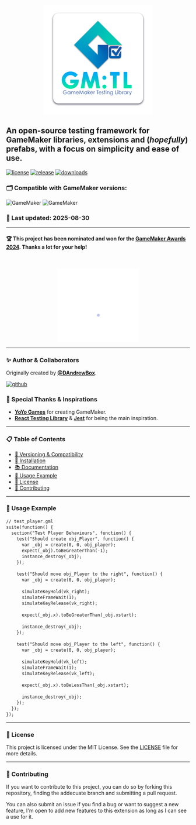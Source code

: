 <p align="center">
  <img src="./logo.png" height="300px" alt="GameMaker Testing Library"/>
</p>

## An open-source testing framework for GameMaker libraries, extensions and (_hopefully_) prefabs, with a focus on simplicity and ease of use.

[![license](https://img.shields.io/github/license/DAndrewBox/GM-Testing-Library)](LICENSE)
[![release](https://img.shields.io/github/v/release/DAndrewBox/GM-Testing-Library)](https://github.com/DAndrewBox/GM-Testing-Library)
[![downloads](https://img.shields.io/github/downloads/DAndrewBox/GM-Testing-Library/total)](https://github.com/DAndrewBox/GM-Testing-Library/releases)

### 🗂️ **Compatible with GameMaker versions:**

![GameMaker](https://img.shields.io/badge/GameMaker-v2023.4+-039e5c?logo=gamemaker&labelColor=000)
![GameMaker](https://img.shields.io/badge/GameMaker-v2024-039e5c?logo=gamemaker&labelColor=000)

### 📅 Last updated: 2025-08-30

---

#### 🏆 This project has been nominated and won for the [**GameMaker Awards 2024**](https://gamemaker.io/es/blog/gamemaker-awards-2024-winners). Thanks a lot for your help!

<br />
<p align="center">
  <img src="./logo-winner.png" height="200px" alt="GameMaker Testing Library"/>
</p>

---

### ✨ Author & Collaborators

Originally created by [**@DAndrewBox**](https://twitter.com/DAndrewBox_).

[![github](https://img.shields.io/badge/DAndrewBox-000?logo=github&label=Github&logoColor=white)](https://github.com/DAndrewBox)

### 🙏 Special Thanks & Inspirations

- [**YoYo Games**](https://www.gamemaker.io/) for creating GameMaker.
- [**React Testing Library**](https://testing-library.com/) & [**Jest**](https://jestjs.io/) for being the main inspiration.

---

### 📋 Table of Contents

- [🔧 Versioning & Compatibility](https://github.com/DAndrewBox/GM-Testing-Library/wiki)
- [🌱 Installation](https://github.com/DAndrewBox/GM-Testing-Library/wiki/Getting-Started)
- [📚 Documentation](https://github.com/DAndrewBox/GM-Testing-Library/wiki/Documentation)
- [🧾 Usage Example](#-usage-example)
- [📜 License](#-license)
- [🤝 Contributing](#-contributing)

---

### 🧾 Usage Example

```gml
// test_player.gml
suite(function() {
  section("Test Player Behaviours", function() {
    test("Should create obj_Player", function() {
      var _obj = create(0, 0, obj_player);
      expect(_obj).toBeGreaterThan(-1);
      instance_destroy(_obj);
    });

    test("Should move obj_Player to the right", function() {
      var _obj = create(0, 0, obj_player);

      simulateKeyHold(vk_right);
      simulateFrameWait(1);
      simulateKeyRelease(vk_right);

      expect(_obj.x).toBeGreaterThan(_obj.xstart);

      instance_destroy(_obj);
    });

    test("Should move obj_Player to the left", function() {
      var _obj = create(0, 0, obj_player);

      simulateKeyHold(vk_left);
      simulateFrameWait(1);
      simulateKeyRelease(vk_left);

      expect(_obj.x).toBeLessThan(_obj.xstart);

      instance_destroy(_obj);
    });
  });
});
```

---

### 📜 License

This project is licensed under the MIT License. See the [LICENSE](LICENSE) file for more details.

---

### 🤝 Contributing

If you want to contribute to this project, you can do so by forking this repository, finding the addecuate branch and submitting a pull request.

You can also submit an issue if you find a bug or want to suggest a new feature, I'm open to add new features to this extension as long as I can see a use for it.
